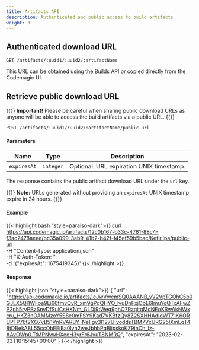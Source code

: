 ```yaml
---
title: Artifacts API
description: Authenticated and public access to build artifacts
weight: 3
---
```


## Authenticated download URL

`GET /artifacts/:uuid1/:uuid2/:artifactName`

This URL can be obtained using the [Builds API](/rest-api/builds) or copied directly from the Codemagic UI.

## Retrieve public download URL

{{<notebox>}}
**Important!** Please be careful when sharing public download URLs as anyone will be able to access the build artifacts via a public URL.
{{</notebox>}}

`POST /artifacts/:uuid1/:uuid2/:artifactName/public-url`

#### Parameters

| **Name**    | **Type**  | **Description**                          |
| ----------- | --------- | ---------------------------------------- |
| `expiresAt` | `integer` | Optional. URL expiration UNIX timestamp. |

The response contains the public artifact download URL under the `url` key.

{{<notebox>}}
**Note:** URLs generated without providing an `expiresAt` UNIX timestamp expire in 24 hours.
{{</notebox>}}

#### Example

{{< highlight bash "style=paraiso-dark">}}
curl https://api.codemagic.io/artifacts/12c0b167-b33c-4761-88c4-f3ac2478aeee/bc35a099-3ab9-41b2-b42f-f45ef59b5bac/Kefir.ipa/public-url \
  -H "Content-Type: application/json" \
  -H "X-Auth-Token: <API Token>" \
  -d '{"expiresAt": 1675419345}'
{{< /highlight >}}

#### Response

{{< highlight json "style=paraiso-dark">}}
{
  "url": "https://api.codemagic.io/artifacts/.eJwVwcmSQ0AAANB_yV2VpTGOhC5b0GJLX5Ql1WFoa9Li66fmvQvR_xm9qPqQHYO_lvuDnFxjObE6lmuYcQTxAFwZP2ph5ryPBzSnvDfSuiCsHKNm_GLDj9tWeg9phO7RzqitqMdNEoKRwAkNWxcru_HKZ3nOAMMzoY5S8e0mFSY9Kad7VKBfzQy8Z2SXHHAdIdWT71K6ORUPFP76t2XQ7vB51VnRVARBY_NeFgv3I127U_yoddsTBM7VxURG25lXmLqT48tDBekA8L55ccObEEiBa0lyh2weJbhbPqBiipskoKZ9inCh_lz-AAvOWp0.TtMPNvwHXeoH3yrFr6JvuT8NMRQ",
  "expiresAt": "2023-02-03T10:15:45+00:00"
}
{{< /highlight >}}

